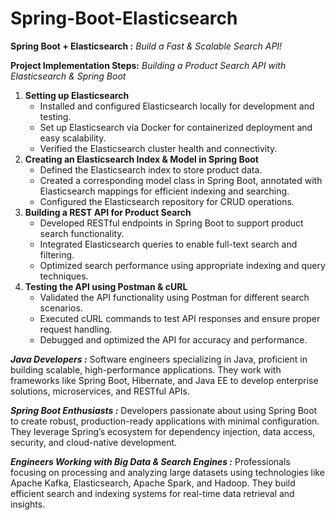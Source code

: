 # Spring-Boot-Elasticsearch
**Spring Boot + Elasticsearch :** *Build a Fast & Scalable Search API!* 

**Project Implementation Steps:**  *Building a Product Search API with Elasticsearch & Spring Boot* 
1. **Setting up Elasticsearch**
    - Installed and configured Elasticsearch locally for development and testing.
    - Set up Elasticsearch via Docker for containerized deployment and easy scalability.
    - Verified the Elasticsearch cluster health and connectivity.
2. **Creating an Elasticsearch Index & Model in Spring Boot**
    - Defined the Elasticsearch index to store product data.
    - Created a corresponding model class in Spring Boot, annotated with Elasticsearch mappings for efficient indexing and searching.
    - Configured the Elasticsearch repository for CRUD operations.
3. **Building a REST API for Product Search**
    - Developed RESTful endpoints in Spring Boot to support product search functionality.
    - Integrated Elasticsearch queries to enable full-text search and filtering.
    - Optimized search performance using appropriate indexing and query techniques.
4. **Testing the API using Postman & cURL**
    - Validated the API functionality using Postman for different search scenarios.
    - Executed cURL commands to test API responses and ensure proper request handling.
    - Debugged and optimized the API for accuracy and performance.

***Java Developers :*** Software engineers specializing in Java, proficient in building scalable, high-performance applications. They work with frameworks like Spring Boot, Hibernate, and Java EE to develop enterprise solutions, microservices, and RESTful APIs.

***Spring Boot Enthusiasts :*** Developers passionate about using Spring Boot to create robust, production-ready applications with minimal configuration. They leverage Spring’s ecosystem for dependency injection, data access, security, and cloud-native development.

***Engineers Working with Big Data & Search Engines :*** Professionals focusing on processing and analyzing large datasets using technologies like Apache Kafka, Elasticsearch, Apache Spark, and Hadoop. They build efficient search and indexing systems for real-time data retrieval and insights.

